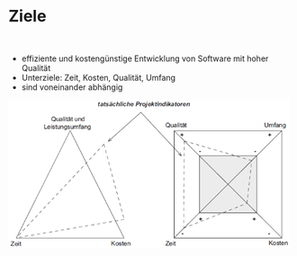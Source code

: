 <br>

# Ziele
<br>

- effiziente und kostengünstige Entwicklung von Software mit hoher Qualität
- Unterziele: Zeit, Kosten, Qualität, Umfang
- sind voneinander abhängig

<img style="float: center;" src="https://github.com/BastimanCode/praesentation/blob/master/folien/1_einleitung/Magisches_Dreieck_Teufelsquadrat.PNG?raw=true" alt="Magisches Dreieck, Teufelsquadrat" width="500"/>
